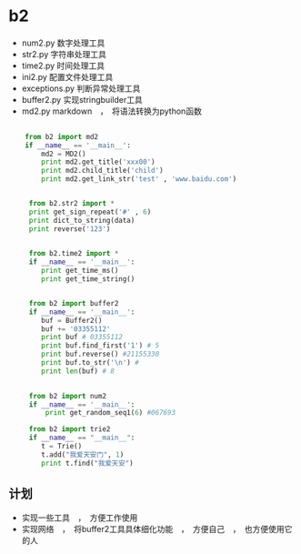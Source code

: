 b2　
======================
* num2.py 数字处理工具
* str2.py 字符串处理工具
* time2.py 时间处理工具
* ini2.py 配置文件处理工具
* exceptions.py 判断异常处理工具
* buffer2.py 实现stringbuilder工具
* md2.py markdown　，　将语法转换为python函数



```python  
     
    from b2 import md2
    if __name__ == '__main__':
        md2 = MD2()
        print md2.get_title('xxx00')
        print md2.child_title('child')
        print md2.get_link_str('test' , 'www.baidu.com')
```



```python   

     from b2.str2 import *
     print get_sign_repeat('#' , 6)
     print dict_to_string(data)
     print reverse('123')    
```

```python   
    
     from b2.time2 import *
     if __name__ == '__main__':
        print get_time_ms()
        print get_time_string()
```


```python   

     from b2 import buffer2
     if __name__ == '__main__':
        buf = Buffer2()
        buf += '03355112'
        print buf # 03355112
        print buf.find_first('1') # 5
        print buf.reverse() #21155330
        print buf.to_str('\n') #
        print len(buf) # 8
```

```python   
   
     from b2 import num2
     if __name__ == '__main__':
         print get_random_seq1(6) #067693
```

```python
     from b2 import trie2 
     if __name__ == "__main__":
        t = Trie()
        t.add("我爱天安门", 1)
        print t.find("我爱天安")
```

计划
---------
-  实现一些工具　，　方便工作使用　　
-  实现网络　，　将buffer2工具具体细化功能　，　方便自己　，　也方便使用它的人

